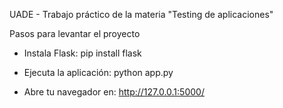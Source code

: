 UADE - Trabajo práctico de la materia "Testing de aplicaciones" 

Pasos para levantar el proyecto

- Instala Flask:
pip install flask

- Ejecuta la aplicación:
python app.py

- Abre tu navegador en:
http://127.0.0.1:5000/